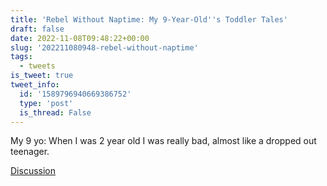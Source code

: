 ```yaml
---
title: 'Rebel Without Naptime: My 9-Year-Old''s Toddler Tales'
draft: false
date: 2022-11-08T09:48:22+00:00
slug: '202211080948-rebel-without-naptime'
tags:
  - tweets
is_tweet: true
tweet_info:
  id: '1589796940669386752'
  type: 'post'
  is_thread: False
---
```




My 9 yo: When I was 2 year old I was really bad, almost like a dropped out teenager.

[Discussion](https://x.com/sytelus/status/1589796940669386752)
